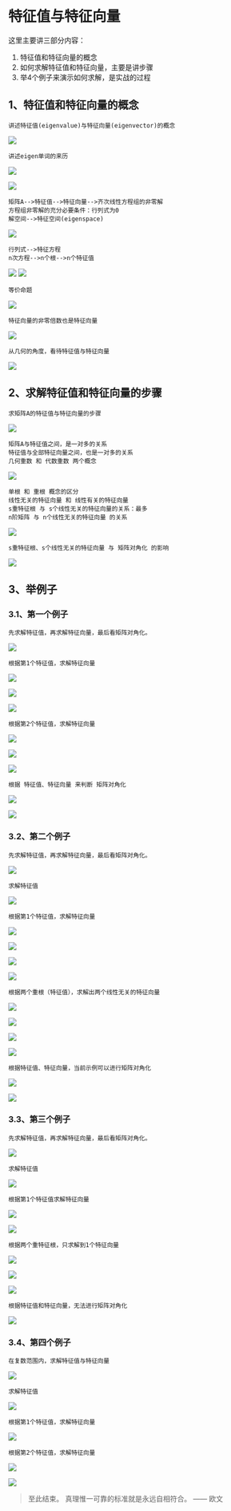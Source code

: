 # 特征值与特征向量 #

这里主要讲三部分内容：

1. 特征值和特征向量的概念
2. 如何求解特征值和特征向量，主要是讲步骤
3. 举4个例子来演示如何求解，是实战的过程

## 1、特征值和特征向量的概念 ##

	讲述特征值(eigenvalue)与特征向量(eigenvector)的概念

![](images/049/20180317071758.png)

	讲述eigen单词的来历

![](images/049/20180317071848.png)

![](images/049/20180317072033.png)

	矩阵A-->特征值-->特征向量-->齐次线性方程组的非零解
	方程组非零解的充分必要条件：行列式为0
	解空间-->特征空间(eigenspace)

![](images/049/20180317072229.png)

	行列式-->特征方程
	n次方程-->n个根-->n个特征值

![](images/049/20180317072316.png)
![](images/049/20180317072437.png)

	等价命题

![](images/049/20180317072553.png)

	特征向量的非零倍数也是特征向量

![](images/049/20180317072658.png)

	从几何的角度，看待特征值与特征向量

![](images/049/20180317073802.png)


## 2、求解特征值和特征向量的步骤 ##

	求矩阵A的特征值与特征向量的步骤

![](images/049/20180317074046.png)

	矩阵A与特征值之间，是一对多的关系
	特征值与全部特征向量之间，也是一对多的关系
	几何重数 和 代数重数 两个概念

![](images/049/20180317074804.png)

	单根 和 重根 概念的区分
	线性无关的特征向量 和 线性有关的特征向量
	s重特征根 与 s个线性无关的特征向量的关系：最多
	n阶矩阵 与 n个线性无关的特征向量 的关系

![](images/049/20180317074858.png)

	s重特征根、s个线性无关的特征向量 与 矩阵对角化 的影响

![](images/049/20180317075100.png)


## 3、举例子 ##

### 3.1、第一个例子 ###

	先求解特征值，再求解特征向量，最后看矩阵对角化。

![](images/049/20180317075317.png)

	根据第1个特征值，求解特征向量

![](images/049/20180317075456.png)

![](images/049/20180317075611.png)

![](images/049/20180317075802.png)

	根据第2个特征值，求解特征向量

![](images/049/20180317075919.png)

![](images/049/20180317080021.png)

![](images/049/20180317080135.png)

	根据 特征值、特征向量 来判断 矩阵对角化

![](images/049/20180317080521.png)

![](images/049/20180317080641.png)


### 3.2、第二个例子 ###

	先求解特征值，再求解特征向量，最后看矩阵对角化。

![](images/049/20180317081904.png)

	求解特征值

![](images/049/20180317082006.png)

	根据第1个特征值，求解特征向量

![](images/049/20180317082137.png)

![](images/049/20180317082232.png)

![](images/049/20180317082558.png)

![](images/049/20180317082720.png)

	根据两个重根（特征值），求解出两个线性无关的特征向量

![](images/049/20180317083032.png)

![](images/049/20180317083620.png)

![](images/049/20180317172222.png)

![](images/049/20180317172340.png)

	根据特征值、特征向量，当前示例可以进行矩阵对角化

![](images/049/20180317172514.png)

![](images/049/20180317172951.png)

### 3.3、第三个例子 ###

	先求解特征值，再求解特征向量，最后看矩阵对角化。

![](images/049/20180317173016.png)

	求解特征值

![](images/049/20180317173138.png)

	根据第1个特征值求解特征向量

![](images/049/20180317173255.png)

![](images/049/20180317173343.png)

	根据两个重特征根，只求解到1个特征向量

![](images/049/20180317173555.png)

![](images/049/20180317173728.png)

![](images/049/20180317173830.png)

	根据特征值和特征向量，无法进行矩阵对角化

![](images/049/20180317173916.png)

### 3.4、第四个例子 ###

	在复数范围内，求解特征值与特征向量

![](images/049/20180317173958.png)

	求解特征值

![](images/049/20180317174201.png)

	根据第1个特征值，求解特征向量

![](images/049/20180317174359.png)

	根据第2个特征值，求解特征向量

![](images/049/20180317174523.png)

![](images/049/20180317174806.png)

> 至此结束。 真理惟一可靠的标准就是永远自相符合。 —— 欧文

